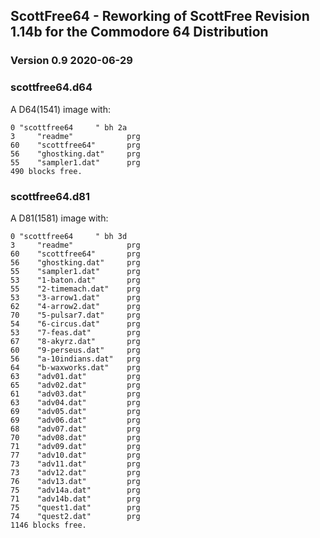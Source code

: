 ## ScottFree64 - Reworking of ScottFree Revision 1.14b for the Commodore 64 Distribution  

### Version 0.9  2020-06-29

### scottfree64.d64  
A D64(1541) image with:  
```
0 "scottfree64     " bh 2a
3     "readme"            prg
60    "scottfree64"       prg
56    "ghostking.dat"     prg
55    "sampler1.dat"      prg
490 blocks free.
```

### scottfree64.d81  
A D81(1581) image with:  
```
0 "scottfree64     " bh 3d
3     "readme"            prg
60    "scottfree64"       prg
56    "ghostking.dat"     prg
55    "sampler1.dat"      prg
53    "1-baton.dat"       prg
55    "2-timemach.dat"    prg
53    "3-arrow1.dat"      prg
62    "4-arrow2.dat"      prg
70    "5-pulsar7.dat"     prg
54    "6-circus.dat"      prg
53    "7-feas.dat"        prg
67    "8-akyrz.dat"       prg
60    "9-perseus.dat"     prg
56    "a-10indians.dat"   prg
64    "b-waxworks.dat"    prg
63    "adv01.dat"         prg
65    "adv02.dat"         prg
61    "adv03.dat"         prg
63    "adv04.dat"         prg
69    "adv05.dat"         prg
69    "adv06.dat"         prg
68    "adv07.dat"         prg
70    "adv08.dat"         prg
71    "adv09.dat"         prg
77    "adv10.dat"         prg
73    "adv11.dat"         prg
73    "adv12.dat"         prg
76    "adv13.dat"         prg
75    "adv14a.dat"        prg
71    "adv14b.dat"        prg
75    "quest1.dat"        prg
74    "quest2.dat"        prg
1146 blocks free.
```
